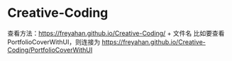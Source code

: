 # Creative-Coding
查看方法：https://freyahan.github.io/Creative-Coding/ + 文件名
比如要查看PortfolioCoverWithUI，则连接为 https://freyahan.github.io/Creative-Coding/PortfolioCoverWithUI
